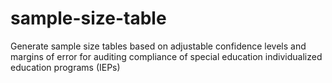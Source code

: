 # sample-size-table
Generate sample size tables based on adjustable confidence levels and margins of error for auditing compliance of special education individualized education programs (IEPs)
